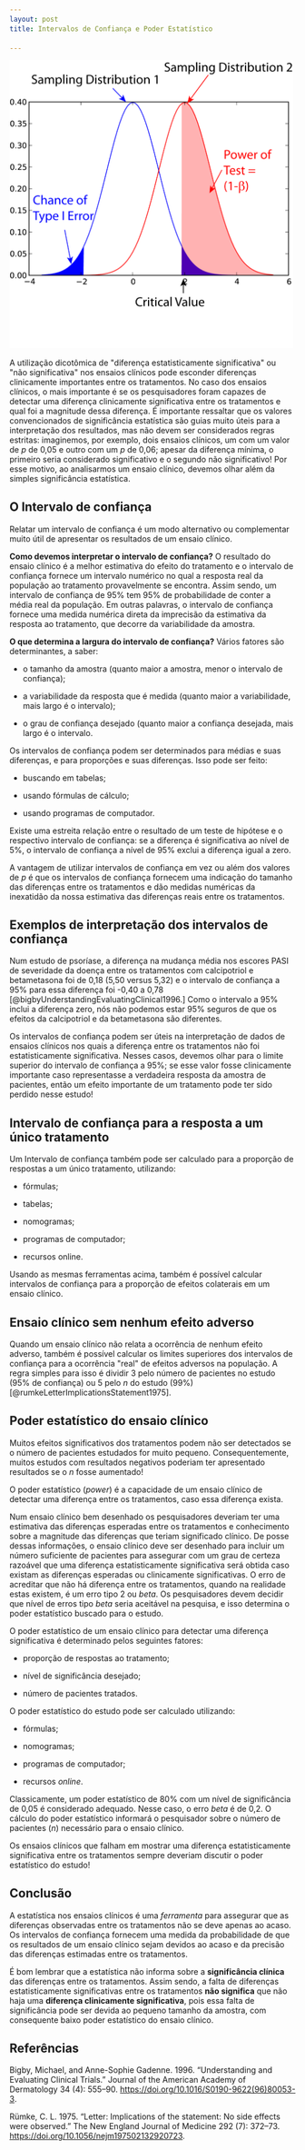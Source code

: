 ```yaml
---
layout: post
title: Intervalos de Confiança e Poder Estatístico

---
```


<img src="/images/power.png" width="500">

A utilização dicotômica de "diferença estatisticamente significativa" ou "não significativa" nos ensaios clínicos pode esconder diferenças clinicamente importantes entre os tratamentos.  No caso dos ensaios clínicos, o mais importante  é se os pesquisadores foram capazes de detectar uma diferença clinicamente significativa entre os tratamentos e qual foi a magnitude dessa diferença.
É importante ressaltar que os valores convencionados de significância estatística são guias muito úteis para a interpretação dos resultados, mas não devem ser considerados regras estritas: imaginemos, por exemplo,  dois ensaios clínicos, um com um valor de *p* de 0,05 e outro com um *p* de 0,06; apesar da diferença mínima, o primeiro seria considerado significativo e o segundo não significativo! Por esse motivo, ao analisarmos um ensaio clínico, devemos olhar além da simples significância estatística.




## O Intervalo de confiança

Relatar um intervalo de confiança é um modo alternativo ou complementar muito útil de apresentar os resultados de um ensaio clínico.

 **Como devemos interpretar o intervalo de confiança?** 
O resultado do ensaio clínico é a melhor estimativa do efeito do tratamento e o intervalo de confiança fornece um intervalo numérico no qual a resposta real da população ao tratamento provavelmente se encontra. Assim sendo, um intervalo de confiança de 95% tem 95% de probabilidade de conter a média real da população.
Em outras palavras, o intervalo de confiança fornece uma medida numérica direta da imprecisão da estimativa da resposta ao tratamento, que decorre da variabilidade da amostra.

**O que determina a largura do intervalo de confiança?** 
Vários fatores são determinantes, a saber:

- o tamanho da amostra (quanto maior a amostra, menor o intervalo de confiança);

- a variabilidade da resposta que é medida (quanto maior a variabilidade, mais largo é o intervalo);

- o grau de confiança desejado (quanto maior a confiança desejada, mais largo é o intervalo.


Os intervalos de confiança podem ser determinados para médias e suas diferenças, e para proporções e suas diferenças. Isso pode ser feito:

- buscando em tabelas;

- usando fórmulas de cálculo;

- usando programas de computador.

Existe uma estreita relação entre o resultado de um teste de hipótese e o respectivo intervalo de confiança: se a diferença é significativa ao nível de 5%, o intervalo de confiança a nível de 95%  exclui a diferença igual a zero.


A vantagem de utilizar intervalos de confiança em vez ou além dos valores de *p* é que os intervalos de confiança fornecem uma indicação do tamanho das diferenças entre os tratamentos e dão medidas numéricas da inexatidão da nossa estimativa das diferenças reais entre os tratamentos.


## Exemplos de interpretação dos intervalos de confiança

Num estudo de psoríase, a diferença na mudança média nos escores PASI de severidade da doença entre os tratamentos com calcipotriol e betametasona foi de 0,18 (5,50 versus 5,32) e o intervalo de confiança a 95% para essa diferença foi -0,40 a 0,78 [@bigbyUnderstandingEvaluatingClinical1996.] Como o intervalo a 95% inclui a diferença zero, nós não podemos estar 95% seguros de que os efeitos da calcipotriol e da betametasona são diferentes.


Os intervalos de confiança podem ser úteis na interpretação de dados de ensaios clínicos nos quais a diferença entre os tratamentos não foi estatisticamente significativa.  Nesses casos, devemos olhar para o limite superior do intervalo de confiança a 95%; se esse valor fosse clinicamente importante caso representasse a verdadeira resposta da amostra de pacientes, então um efeito importante de um tratamento pode ter sido perdido nesse estudo!


## Intervalo de confiança para a resposta a um único tratamento

Um Intervalo de confiança também pode ser calculado para a proporção de respostas a um único tratamento, utilizando:

- fórmulas;

- tabelas;

- nomogramas;

- programas de computador;

- recursos online.


Usando as mesmas ferramentas acima, também é possível calcular intervalos de confiança para a proporção de efeitos colaterais em um ensaio clínico.
 


## Ensaio clínico sem nenhum efeito adverso

Quando um ensaio clínico não relata a ocorrência de nenhum efeito adverso, também é possível calcular os limites superiores dos intervalos de confiança para a ocorrência "real" de efeitos adversos na população.
A regra simples para isso é dividir 3 pelo número de pacientes no estudo (95% de confiança) ou 5 pelo *n* do estudo (99%) [@rumkeLetterImplicationsStatement1975].
	



## Poder estatístico do ensaio clínico

Muitos efeitos significativos dos tratamentos podem não ser detectados se o número de pacientes estudados for muito pequeno. Consequentemente, muitos estudos com resultados negativos poderiam ter apresentado resultados se o *n* fosse aumentado!

O poder estatístico (*power*) é a capacidade de um ensaio clínico de detectar uma diferença entre os tratamentos, caso essa diferença exista.

Num ensaio clínico bem desenhado os pesquisadores deveriam ter uma estimativa das diferenças esperadas entre os tratamentos e conhecimento sobre a magnitude das diferenças que teriam significado clínico. De posse dessas informações, o ensaio clínico deve ser desenhado para incluir um número suficiente de pacientes para assegurar com um grau de certeza razoável que uma diferença estatisticamente significativa será obtida caso existam as diferenças esperadas ou clinicamente significativas. O erro de acreditar que não há diferença entre os tratamentos, quando na realidade estas existem, é um erro tipo 2 ou *beta*. Os pesquisadores devem decidir que nível de erros tipo *beta* seria aceitável na pesquisa, e isso determina o poder estatístico buscado para o estudo.

O poder estatístico de um ensaio clínico para detectar uma diferença significativa é determinado pelos seguintes fatores:

- proporção de respostas ao tratamento;

- nível de significância desejado;

- número de pacientes tratados.

O poder estatístico do estudo pode ser calculado utilizando:

- fórmulas;

- nomogramas;

- programas de computador;

- recursos *online*.

Classicamente, um poder estatístico de 80% com um nível de significância de 0,05 é considerado adequado. Nesse caso, o erro *beta* é de 0,2. O cálculo do poder estatístico informará o pesquisador sobre o número de pacientes (*n*) necessário para o ensaio clínico.

Os ensaios clínicos que falham em mostrar uma diferença estatisticamente significativa entre os tratamentos sempre deveriam discutir o poder estatístico do estudo!


## Conclusão

A estatística nos ensaios clínicos é uma *ferramenta* para assegurar que as diferenças observadas entre os tratamentos não se deve apenas ao acaso. Os intervalos de confiança fornecem uma medida da probabilidade de que os resultados de um ensaio clínico sejam devidos ao acaso e da precisão das diferenças estimadas entre os tratamentos.

É bom lembrar que a estatística não informa sobre a **significância clínica** das diferenças entre os tratamentos. Assim sendo, a falta de diferenças estatisticamente significativas entre os tratamentos **não significa** que não haja uma **diferença clinicamente significativa**, pois essa falta de significância pode ser devida ao pequeno tamanho da amostra, com consequente baixo poder estatístico do ensaio clínico.

## Referências
 
Bigby, Michael, and Anne-Sophie Gadenne. 1996. “Understanding and Evaluating Clinical Trials.” Journal of the American Academy of Dermatology 34 (4): 555–90. https://doi.org/10.1016/S0190-9622(96)80053-3.
 
Rümke, C. L. 1975. “Letter: Implications of the statement: No side effects were observed.” The New England Journal of Medicine 292 (7): 372–73. https://doi.org/10.1056/nejm197502132920723.






  

 












